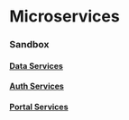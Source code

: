 # Microservices

### Sandbox
#### [Data Services](https://apptreesoftware.github.io/swagger/index.html?url=https://mobile-core-sandbox.herokuapp.com/swagger.json)

#### [Auth Services](https://apptreesoftware.github.io/swagger/index.html?url=https://mobile-auth-sandbox.herokuapp.com/swagger.json)

#### [Portal Services](https://apptreesoftware.github.io/swagger/index.html?url=http://metrics-sandbox.herokuapp.com/swagger.json)
